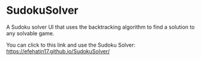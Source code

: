 # SudokuSolver
A Sudoku solver UI that uses the backtracking algorithm to find a solution to any solvable game.

You can click to this link and use the Sudoku Solver: https://efehatin17.github.io/SudokuSolver/

